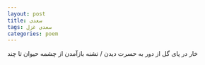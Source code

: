```yaml
---
layout: post
title: سعدی
tags: سعدی غزل
categories: poem
---
```


خار در پای گل از دور به حسرت دیدن / تشنه بازآمدن از چشمه حیوان تا چند
